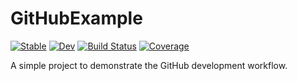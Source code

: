 # GitHubExample

[![Stable](https://img.shields.io/badge/docs-stable-blue.svg)](https://JoshuaBillson.github.io/GitHubExample.jl/stable/)
[![Dev](https://img.shields.io/badge/docs-dev-blue.svg)](https://JoshuaBillson.github.io/GitHubExample.jl/dev/)
[![Build Status](https://github.com/JoshuaBillson/GitHubExample.jl/actions/workflows/CI.yml/badge.svg?branch=main)](https://github.com/JoshuaBillson/GitHubExample.jl/actions/workflows/CI.yml?query=branch%3Amain)
[![Coverage](https://codecov.io/gh/JoshuaBillson/GitHubExample.jl/branch/main/graph/badge.svg)](https://codecov.io/gh/JoshuaBillson/GitHubExample.jl)

A simple project to demonstrate the GitHub development workflow.
